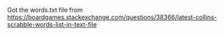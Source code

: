 Got the words.txt file from https://boardgames.stackexchange.com/questions/38366/latest-collins-scrabble-words-list-in-text-file
